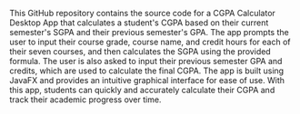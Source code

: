 This GitHub repository contains the source code for a CGPA Calculator Desktop App that calculates a student's CGPA based on their current semester's SGPA and their previous semester's GPA. The app prompts the user to input their course grade, course name, and credit hours for each of their seven courses, and then calculates the SGPA using the provided formula. The user is also asked to input their previous semester GPA and credits, which are used to calculate the final CGPA. The app is built using JavaFX and provides an intuitive graphical interface for ease of use. With this app, students can quickly and accurately calculate their CGPA and track their academic progress over time.
